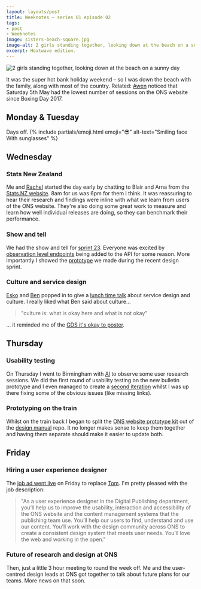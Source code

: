 ```yaml
---
layout: layouts/post
title: Weeknotes – series 01 episode 02
tags:
- post
- Weeknotes
image: sisters-beach-square.jpg
image-alt: 2 girls standing together, looking down at the beach on a sunny day
excerpt: Heatwave edition.
---
```


![2 girls standing together, looking down at the beach on a sunny day](/images/sisters-beach.jpg)

<p>It was the super hot bank holiday weekend – so I was down the beach with the family, along with most of the country. Related: <a href="https://twitter.com/awen_j/status/994220526171312128">Awen</a> noticed that Saturday 5th May had the lowest number of sessions on the ONS website since Boxing Day 2017.</p>

## Monday & Tuesday

Days off. {% include partials/emoji.html emoji="😎" alt-text="Smiling face With sunglasses" %}

## Wednesday

### Stats New Zealand

Me and [Rachel](https://twitter.com/rachelpricetag) started the day early by chatting to Blair and Arna from the [Stats.NZ website](https://www.stats.govt.nz/). 8am for us was 6pm for them I think. It was reassuring to hear their research and findings were inline with what we learn from users of the ONS website. They're also doing some great work to measure and learn how well individual releases are doing, so they can benchmark their performance.

### Show and tell

We had the show and tell for [sprint 23](https://onsdigital.github.io/dp-prototypes/#sprint-23). Everyone was excited by [observation level endpoints](https://twitter.com/robchamberspfc/status/992301199155085312) being added to the API for some reason. More importantly I showed the [prototype](https://onsdigital.github.io/dp-design-manual/sprint/23/bulletin/) we made during the recent design sprint.

### Culture and service design

[Esko](https://twitter.com/reinikainen) and [Ben](https://twitter.com/likeaword) popped in to give a [lunch time talk](https://twitter.com/mr_dudders/status/993832910435299330) about service design and culture. I really liked what Ben said about culture...

>"culture is: what is okay here and what is not okay"

… it reminded me of the [GDS it's okay to poster](https://gds.blog.gov.uk/2016/05/25/its-ok-to-say-whats-ok/).

## Thursday

### Usability testing

On Thursday I went to Birmingham with [Al](https://twitter.com/AldaviesAlison) to observe some user research sessions. We did the first round of usability testing on the new bulletin prototype and I even managed to create a [second iteration](https://onsdigital.github.io/dp-design-manual/sprint/24/bulletin/) whilst I was up there fixing some of the obvious issues (like missing links).

### Prototyping on the train

Whilst on the train back I began to split the [ONS website prototype kit](https://github.com/benjystanton/dp-prototype-kit) out of the [design manual](https://github.com/ONSdigital/dp-design-manual) repo. It no longer makes sense to keep them together and having them separate should make it easier to update both.

## Friday

### Hiring a user experience designer

The [job ad went live](https://www.civilservicejobs.service.gov.uk/csr/jobs.cgi?jcode=1581727) on Friday to replace [Tom](https://twitter.com/tomten2two). I'm pretty pleased with the job description:

> "As a user experience designer in the Digital Publishing department, you’ll help us to improve the usability, interaction and accessibility of the ONS website and the content management systems that the publishing team use. You’ll help our users to find, understand and use our content. You’ll work with the design community across ONS to create a consistent design system that meets user needs. You’ll love the web and working in the open."

### Future of research and design at ONS

Then, just a little 3 hour meeting to round the week off. Me and the user-centred design leads at ONS got together to talk about future plans for our teams. More news on that soon.
